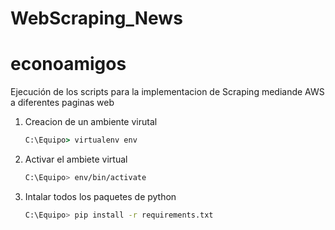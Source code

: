 # WebScraping_News

# econoamigos

Ejecución de los scripts para la implementacion de Scraping mediande AWS a diferentes paginas web 

1. Creacion de un ambiente virutal

    ```cmd
    C:\Equipo> virtualenv env
    ```

2. Activar el ambiete virtual

    ```bash
    C:\Equipo> env/bin/activate
    ```

3. Intalar todos los paquetes de python

    ```bash
    C:\Equipo> pip install -r requirements.txt
    ```
